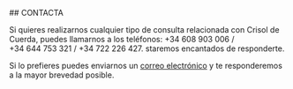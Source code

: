 ## CONTACTA

Si quieres realizarnos cualquier tipo de consulta relacionada con Crisol de Cuerda, puedes llamarnos a los teléfonos: +34&nbsp;608&nbsp;903&nbsp;006&nbsp;/ +34&nbsp;644&nbsp;753&nbsp;321&nbsp;/ +34&nbsp;722&nbsp;226&nbsp;427. staremos encantados de responderte.

Si lo prefieres puedes enviarnos un [correo electrónico](mailto:info@crisoldecuerda.com) y te responderemos a la mayor brevedad posible.
